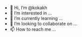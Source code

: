 - 👋 Hi, I’m @kokakh
- 👀 I’m interested in ...
- 🌱 I’m currently learning ...
- 💞️ I’m looking to collaborate on ...
- 📫 How to reach me ...

<!---
kokakh/kokakh is a ✨ special ✨ repository because its `README.md` (this file) appears on your GitHub profile.
You can click the Preview link to take a look at your changes.
--->
